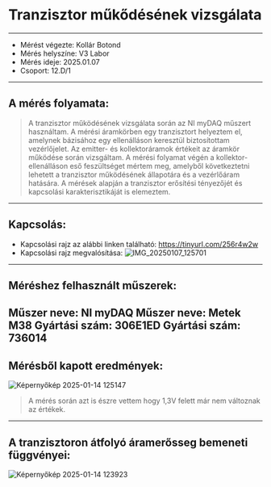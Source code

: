 # Tranzisztor műkődésének vizsgálata
---
- Mérést végezte: Kollár Botond 
- Mérés helyszíne: V3 Labor 
- Mérés ideje: 2025.01.07 
- Csoport: 12.D/1
---
## A mérés folyamata:
>   A tranzisztor működésének vizsgálata során az NI myDAQ műszert használtam. A mérési áramkörben egy tranzisztort helyeztem el, amelynek bázisához egy ellenálláson keresztül biztosítottam vezérlőjelet. Az emitter- és kollektoráramok értékeit az áramkör működése során vizsgáltam. A mérési folyamat végén a kollektor-ellenálláson eső feszültséget mértem meg, amelyből következtetni lehetett a tranzisztor működésének állapotára és a vezérlőáram hatására. A mérések alapján a tranzisztor erősítési tényezőjét és kapcsolási karakterisztikáját is elemeztem.
---
## Kapcsolás:
- Kapcsolási rajz az alábbi linken található: https://tinyurl.com/256r4w2w
- Kapcsolási rajz megvalósítása: ![IMG_20250107_125701](https://github.com/user-attachments/assets/d821141f-b482-4b04-93b7-5831ddb2eae6)
---
## Méréshez felhasznált műszerek:
Műszer neve: NI myDAQ 
Műszer neve: Metek M38 
Gyártási szám:  306E1ED 
Gyártási szám: 736014 
---
## Mérésből kapott eredmények:
![Képernyőkép 2025-01-14 125147](https://github.com/user-attachments/assets/cf6b912e-687d-4892-bf23-e683f53ab06f)
> A mérés során azt is észre vettem hogy 1,3V felett már nem változnak az értékek.

---

## A tranzisztoron átfolyó áramerősseg bemeneti függvényei:
![Képernyőkép 2025-01-14 123923](https://github.com/user-attachments/assets/77e825a1-27ac-4eb9-856d-409d84687625)

